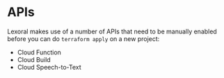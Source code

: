 # APIs

Lexoral makes use of a number of APIs that need to be manually enabled before you can do `terraform apply` on a new project:

* Cloud Function
* Cloud Build
* Cloud Speech-to-Text